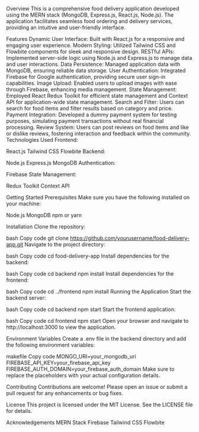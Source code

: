 Overview
This is a comprehensive food delivery application developed using the MERN stack (MongoDB, Express.js, React.js, Node.js). 
The application facilitates seamless food ordering and delivery services, providing an intuitive and user-friendly interface.

Features
Dynamic User Interface: Built with React.js for a responsive and engaging user experience.
Modern Styling: Utilized Tailwind CSS and Flowbite components for sleek and responsive design.
RESTful APIs: Implemented server-side logic using Node.js and Express.js to manage data and user interactions.
Data Persistence: Managed application data with MongoDB, ensuring reliable data storage.
User Authentication: Integrated Firebase for Google authentication, providing secure user sign-in capabilities.
Image Upload: Enabled users to upload images with ease through Firebase, enhancing media management.
State Management: Employed React Redux Toolkit for efficient state management and Context API for application-wide state management.
Search and Filter: Users can search for food items and filter results based on category and price.
Payment Integration: Developed a dummy payment system for testing purposes, simulating payment transactions without real financial processing.
Review System: Users can post reviews on food items and like or dislike reviews, fostering interaction and feedback within the community.
Technologies Used
Frontend:

React.js
Tailwind CSS
Flowbite
Backend:

Node.js
Express.js
MongoDB
Authentication:

Firebase
State Management:

Redux Toolkit
Context API

Getting Started
Prerequisites
Make sure you have the following installed on your machine:

Node.js
MongoDB
npm or yarn

Installation
Clone the repository:

bash
Copy code
git clone https://github.com/yourusername/food-delivery-app.git
Navigate to the project directory:

bash
Copy code
cd food-delivery-app
Install dependencies for the backend:

bash
Copy code
cd backend
npm install
Install dependencies for the frontend:

bash
Copy code
cd ../frontend
npm install
Running the Application
Start the backend server:

bash
Copy code
cd backend
npm start
Start the frontend application:

bash
Copy code
cd frontend
npm start
Open your browser and navigate to http://localhost:3000 to view the application.

Environment Variables
Create a .env file in the backend directory and add the following environment variables:

makefile
Copy code
MONGO_URI=your_mongodb_uri
FIREBASE_API_KEY=your_firebase_api_key
FIREBASE_AUTH_DOMAIN=your_firebase_auth_domain
Make sure to replace the placeholders with your actual configuration details.

Contributing
Contributions are welcome! Please open an issue or submit a pull request for any enhancements or bug fixes.

License
This project is licensed under the MIT License. See the LICENSE file for details.

Acknowledgements
MERN Stack
Firebase
Tailwind CSS
Flowbite

